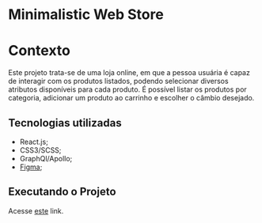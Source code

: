# Minimalistic Web Store

# Contexto

Este projeto trata-se de uma loja online, em que a pessoa usuária é capaz de interagir com os produtos listados, podendo selecionar diversos atributos disponíveis para cada produto. É possível listar os produtos por categoria, adicionar um produto ao carrinho e escolher o câmbio desejado.

## Tecnologias utilizadas

 - React.js;
 - CSS3/SCSS;
 - GraphQl/Apollo; 
 - [Figma](https://www.figma.com/file/MSyCAqVy1UgNap0pvqH6H3/Junior-Frontend-Test-Designs-(Public)?node-id=0%3A1);

## Executando o Projeto

Acesse [este](https://reverent-volhard-566d87.netlify.app/) link.
